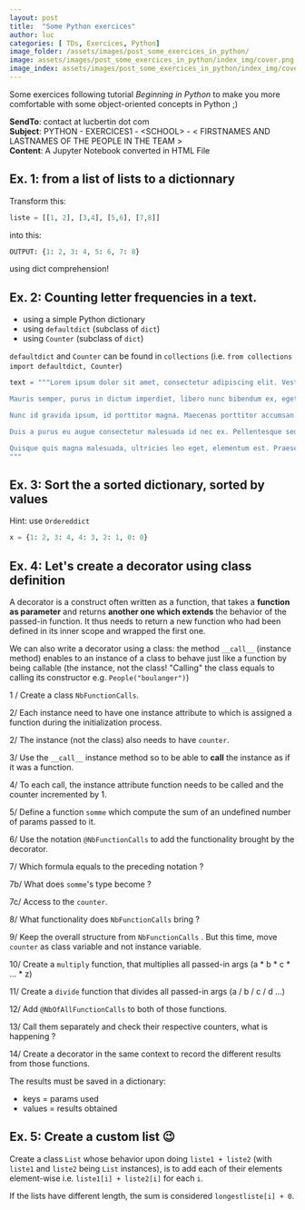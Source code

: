 ```yaml
---
layout: post
title:  "Some Python exercices"
author: luc
categories: [ TDs, Exercices, Python]
image_folder: /assets/images/post_some_exercices_in_python/
image: assets/images/post_some_exercices_in_python/index_img/cover.png
image_index: assets/images/post_some_exercices_in_python/index_img/cover.png
---
```


Some exercices following tutorial *Beginning in Python* to make you more comfortable with some object-oriented concepts in Python ;) 

**SendTo**: contact  at   lucbertin   dot   com <br>
**Subject**: PYTHON - EXERCICES1 - \<SCHOOL\> - \< FIRSTNAMES AND LASTNAMES OF THE PEOPLE IN THE TEAM \> <br>
**Content**: A Jupyter Notebook converted in HTML File <br>

## Ex. 1: from a list of lists to a dictionnary

Transform this:
```python 
liste = [[1, 2], [3,4], [5,6], [7,8]] 
```

into this:

```python 
OUTPUT: {1: 2, 3: 4, 5: 6, 7: 8}
```

using dict comprehension! 


## Ex. 2: Counting letter frequencies in a text.

- using a simple Python dictionary
- using `defaultdict` (subclass of `dict`)
- using `Counter` (subclass of `dict`)

`defaultdict` and `Counter` can be found in `collections` (i.e. `from collections import defaultdict, Counter`)


```python
text = """Lorem ipsum dolor sit amet, consectetur adipiscing elit. Vestibulum sagittis neque turpis, in gravida erat tincidunt a. Maecenas lobortis rutrum arcu, in posuere dolor fermentum sed. Duis imperdiet laoreet nibh, a pretium lectus condimentum eget. Maecenas eu elit vitae nibh euismod lacinia et a tortor. Donec at egestas leo, eget molestie quam. Sed elementum scelerisque sapien, quis suscipit ex malesuada vel. Aenean non mollis erat, in tincidunt massa.

Mauris semper, purus in dictum imperdiet, libero nunc bibendum ex, eget facilisis turpis lorem ac lorem. Sed bibendum scelerisque tortor vel dictum. Aliquam dignissim eget erat non mollis. Maecenas vehicula feugiat tortor, in vulputate ex molestie nec. Ut suscipit iaculis nulla, auctor elementum urna dapibus non. Fusce facilisis mollis tellus sit amet venenatis. Praesent metus enim, tincidunt posuere tellus et, placerat tincidunt justo.

Nunc id gravida ipsum, id porttitor magna. Maecenas porttitor accumsan odio non mattis. Suspendisse ultrices eleifend tristique. Vivamus accumsan libero tortor, eu aliquam sapien iaculis sed. In congue quis mi sed condimentum. Ut est libero, condimentum sit amet sagittis eu, tincidunt sed risus. Suspendisse pharetra molestie rutrum. Cras bibendum, dui ac consectetur eleifend, leo leo laoreet nibh, eget tristique lorem enim a nisi.

Duis a purus eu augue consectetur malesuada id nec ex. Pellentesque sed odio laoreet, imperdiet dui ut, sodales odio. Class aptent taciti sociosqu ad litora torquent per conubia nostra, per inceptos himenaeos. Donec interdum, tortor eu dapibus pharetra, libero nisi faucibus nisl, id malesuada felis diam id urna. Praesent est metus, gravida eu luctus vitae, egestas vel metus. Class aptent taciti sociosqu ad litora torquent per conubia nostra, per inceptos himenaeos. Cras suscipit malesuada dui, vitae faucibus libero mollis a. In posuere blandit augue, sed semper ante imperdiet sed. Cras egestas posuere augue at semper. Praesent fermentum nunc risus, vitae aliquet augue consectetur a. Fusce interdum orci nunc, non posuere ex venenatis id. Nam faucibus fringilla mollis. Nulla ac enim accumsan, accumsan risus sit amet, rutrum tellus. Praesent lacinia augue at pulvinar venenatis. Etiam nunc augue, suscipit a faucibus sed, sodales ut mauris.

Quisque quis magna malesuada, ultricies leo eget, elementum est. Praesent enim purus, pretium a nisl quis, accumsan blandit sapien. Class aptent taciti sociosqu ad litora torquent per conubia nostra, per inceptos himenaeos. Mauris ultricies iaculis nunc, quis fringilla arcu bibendum ac. Integer eu sem eget dui tempor sagittis. Ut sit amet ipsum quis nisi porttitor pulvinar. Etiam suscipit, leo nec fringilla luctus, lacus est egestas augue, eget vestibulum augue diam non eros. Duis posuere ac magna eget ullamcorper.
"""
```

## Ex. 3: Sort the  a sorted dictionary, sorted by values

Hint: use `Ordereddict`

```python
x = {1: 2, 3: 4, 4: 3, 2: 1, 0: 0}
```

## Ex. 4: Let's create a decorator using class definition

A decorator is a construct often written as a function, that takes a **function as parameter** and returns **another one which extends** the behavior of the passed-in function.
It thus needs to return a new function who had been defined in its inner scope and wrapped the first one.

We can also write a decorator using a class: the method  `__call__` (instance method) enables to an instance of a class to behave just like a function by being callable (the instance, not the class! "Calling" the class equals to calling its constructor e.g. `People("boulanger")`)

1 / Create a class `NbFunctionCalls`. 

2/ Each instance need to have one instance attribute to which is assigned a function during the initialization process.

2/ The instance (not the class) also needs to have `counter`.

3/ Use the `__call__` instance method so to be able to **call** the instance as if it was a function.

4/ To each call, the instance attribute function needs to be called and the counter incremented by 1.

5/ Define a function `somme` which compute the sum of an undefined number of params passed to it.

6/ Use the notation `@NbFunctionCalls` to add the functionality brought by the decorator.

7/ Which formula equals to the preceding notation ?

7b/ What does `somme`'s type become ? 

7c/ Access to the `counter`.

8/ What functionality does `NbFunctionCalls` bring ? 

9/ Keep the overall structure from `NbFunctionCalls` . But this time, move `counter` as class variable and not instance variable.

10/ Create a `multiply` function, that multiplies all passed-in args (a * b * c * ... * z)

11/ Create a `divide` function that divides all passed-in args (a / b / c / d ...)

12/ Add `@NbOfAllFunctionCalls` to both of those functions.

13/ Call them separately and check their respective counters, what is happening ?

14/ Create a decorator in the same context to record the different results from those functions.

The results must be saved in a dictionary:
 * keys    = params used
 * values  = results obtained

## Ex. 5: Create a custom list 😉

Create a class `List` whose behavior upon doing `liste1 + liste2`  (with `liste1` and `liste2` being `List` instances), is to add each of their elements element-wise i.e. `liste1[i] + liste2[i]` for each `i`.

If the lists have different length, the sum is considered `longestliste[i] + 0`.
